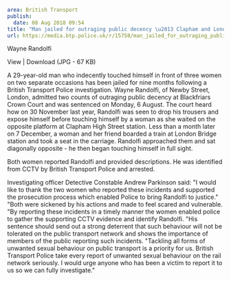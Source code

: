 ```yaml
area: British Transport
publish:
  date: 08 Aug 2018 09:54
title: "Man jailed for outraging public decency \u2013 Clapham and London Bridge"
url: https://media.btp.police.uk/r/15758/man_jailed_for_outraging_public_decency___clapham
```

Wayne Randolfi

View | Download (JPG - 67 KB)

A 29-year-old man who indecently touched himself in front of three women on two separate occasions has been jailed for nine months following a British Transport Police investigation.
Wayne Randolfi, of Newby Street, London, admitted two counts of outraging public decency at Blackfriars Crown Court and was sentenced on Monday, 6 August.
The court heard how on 30 November last year, Randolfi was seen to drop his trousers and expose himself before touching himself by a woman as she waited on the opposite platform at Clapham High Street station.
Less than a month later on 7 December, a woman and her friend boarded a train at London Bridge station and took a seat in the carriage. Randolfi approached them and sat diagonally opposite - he then began touching himself in full sight.

Both women reported Randolfi and provided descriptions. He was identified from CCTV by British Transport Police and arrested.

Investigating officer Detective Constable Andrew Parkinson said: "I would like to thank the two women who reported these incidents and supported the prosecution process which enabled Police to bring Randolfi to justice."
"Both were sickened by his actions and made to feel scared and vulnerable.
"By reporting these incidents in a timely manner the women enabled police to gather the supporting CCTV evidence and identify Randolfi.
"His sentence should send out a strong deterrent that such behaviour will not be tolerated on the public transport network and shows the importance of members of the public reporting such incidents.
"Tackling all forms of unwanted sexual behaviour on public transport is a priority for us. British Transport Police take every report of unwanted sexual behaviour on the rail network seriously. I would urge anyone who has been a victim to report it to us so we can fully investigate."
